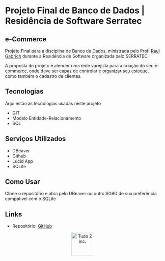 # Projeto Final de Banco de Dados | Residência de Software Serratec

## e-Commerce

Projeto Final para a disciplina de Banco de Dados, ministrada pelo Prof. [Raul Gabrich](https://github.com/raulgbrmf) durante a Residência de Software organizada pelo SERRATEC.

A proposta do projeto é atender uma rede varejista para a criação do seu e-commerce, onde deve ser capaz de controlar e organizar seu estoque, como também o cadastro de clientes.
 
## Tecnologias 

Aqui estão as tecnologias usadas neste projeto
 
* GIT
* Modelo Entidade-Relacionamento
* SQL
 
## Serviços Utilizados
 
* DBeaver
* Github
* Lucid App 
* SQLite
 
## Como Usar
 
Clone o repositório e abra pelo DBeaver ou outro SGBD de sua preferência compativel com o SQLite
 
## Links
 
  - Repositório: [GitHub](https://github.com/T2-Inc/residencia-bd)

<p align="center">
  <img src="https://raw.githubusercontent.com/T2-Inc/logo/main/T2%20Inc%20Logo.svg?token=AK25YNYQSL5OKDW4WTSWITDAXGV72"
       alt="Tudo 2 inc."
       height="75"
       width="75"
  />
</p>
